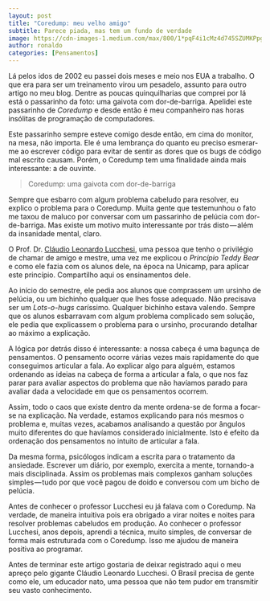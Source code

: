 ```yaml
---
layout: post
title: "Coredump: meu velho amigo"
subtitle: Parece piada, mas tem um fundo de verdade
image: https://cdn-images-1.medium.com/max/800/1*pqF4i1cMz4d745SZUMKPpg.jpeg
author: ronaldo
categories: [Pensamentos]
---
```

Lá pelos idos de 2002 eu passei dois meses e meio nos EUA a trabalho. O que era
para ser um treinamento virou um pesadelo, assunto para outro artigo no meu
blog. Dentre as poucas quinquilharias que comprei por lá está o passarinho da
foto: uma gaivota com dor-de-barriga. Apelidei este passarinho de *Coredump* e
desde então é meu companheiro nas horas insólitas de programação de
computadores.

Este passarinho sempre esteve comigo desde então, em cima do monitor, na mesa,
não importa. Ele é uma lembrança do quanto eu preciso esmerar-me ao escrever
código para evitar de sentir as dores que os bugs de código mal escrito causam.
Porém, o Coredump tem uma finalidade ainda mais interessante: a de ouvinte.

> Coredump: uma gaivota com dor-de-barriga

Sempre que esbarro com algum problema cabeludo para resolver, eu explico o
problema para o Coredump. Muita gente que testemunhou o fato me taxou de maluco
por conversar com um passarinho de pelúcia com dor-de-barriga. Mas existe um
motivo muito interessante por trás disto — além da insanidade mental, claro.

O Prof. Dr. [Cláudio Leonardo Lucchesi](https://pt.wikipedia.org/wiki/Cláudio_L._Lucchesi), 
uma pessoa que tenho o privilégio de chamar de amigo e mestre, uma vez me
explicou o *Princípio Teddy Bear* e como ele fazia com os alunos dele, na época
na Unicamp, para aplicar este princípio. Compartilho aqui os ensinamentos dele.

Ao início do semestre, ele pedia aos alunos que comprassem um ursinho de
pelúcia, ou um bichinho qualquer que lhes fosse adequado. Não precisava ser um
*Lots-o-hugs* caríssimo. Qualquer bichinho estava valendo. Sempre que os alunos
esbarravam com algum problema complicado sem solução, ele pedia que explicassem
o problema para o ursinho, procurando detalhar ao máximo a explicação.

A lógica por detrás disso é interessante: a nossa cabeça é uma bagunça de
pensamentos. O pensamento ocorre várias vezes mais rapidamente do que
conseguimos articular a fala. Ao explicar algo para alguém, estamos ordenando as
ideias na cabeça de forma a articular a fala, o que nos faz parar para avaliar
aspectos do problema que não havíamos parado para avaliar dada a velocidade em
que os pensamentos ocorrem.

Assim, todo o caos que existe dentro da mente ordena-se de forma a focar-se na
explicação. Na verdade, estamos explicando para nós mesmos o problema e, muitas
vezes, acabamos analisando a questão por ângulos muito diferentes do que
havíamos considerado inicialmente. Isto é efeito da ordenação dos pensamentos no
intuito de articular a fala.

Da mesma forma, psicólogos indicam a escrita para o tratamento da ansiedade.
Escrever um diário, por exemplo, exercita a mente, tornando-a mais disciplinada.
Assim os problemas mais complexos ganham soluções simples — tudo por que você
pagou de doido e conversou com um bicho de pelúcia.

Antes de conhecer o professor Lucchesi eu já falava com o Coredump. Na verdade,
de maneira intuitiva pois era obrigado a virar noites e noites para resolver
problemas cabeludos em produção. Ao conhecer o professor Lucchesi, anos depois,
aprendi a técnica, muito simples, de conversar de forma mais estruturada com o
Coredump. Isso me ajudou de maneira positiva ao programar.

Antes de terminar este artigo gostaria de deixar registrado aqui o meu apreço
pelo gigante Cláudio Leonardo Lucchesi. O Brasil precisa de gente como ele, um
educador nato, uma pessoa que não tem pudor em transmitir seu vasto
conhecimento.
